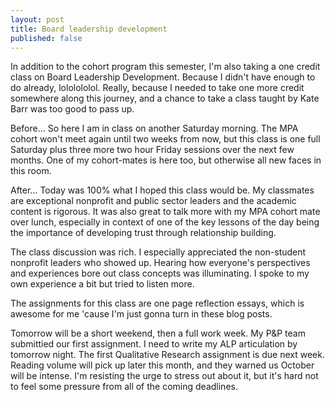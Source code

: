 ```yaml
---
layout: post
title: Board leadership development
published: false
---
```


In addition to the cohort program this semester, I'm also taking a one credit class on Board Leadership Development. Because I didn't have enough to do already, lololololol. Really, because I needed to take one more credit somewhere along this journey, and a chance to take a class taught by Kate Barr was too good to pass up.

Before... So here I am in class on another Saturday morning. The MPA cohort won't meet again until two weeks from now, but this class is one full Saturday plus three more two hour Friday sessions over the next few months. One of my cohort-mates is here too, but otherwise all new faces in this room.

After... Today was 100% what I hoped this class would be. My classmates are exceptional nonprofit and public sector leaders and the academic content is rigorous. It was also great to talk more with my MPA cohort mate over lunch, especially in context of one of the key lessons of the day being the importance of developing trust through relationship building.

The class discussion was rich. I especially appreciated the non-student nonprofit leaders who showed up. Hearing how everyone's perspectives and experiences bore out class concepts was illuminating. I spoke to my own experience a bit but tried to listen more.

The assignments for this class are one page reflection essays, which is awesome for me 'cause I'm just gonna turn in these blog posts.

Tomorrow will be a short weekend, then a full work week. My P&P team submittied our first assignment. I need to write my ALP articulation by tomorrow night. The first Qualitative Research assignment is due next week. Reading volume will pick up later this month, and they warned us October will be intense. I'm resisting the urge to stress out about it, but it's hard not to feel some pressure from all of the coming deadlines.
